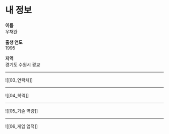 # **내 정보**

**이름**<br/>우채완

**출생 연도**<br/>1995

**지역**<br/>경기도 수원시 광교

---
![[03_연락처]]

---
![[04_학력]]

---
![[05_기술 역량]]

---
![[06_게임 업적]]
